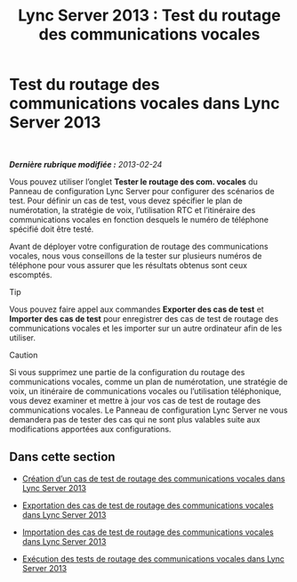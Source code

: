 ﻿---
title: 'Lync Server 2013 : Test du routage des communications vocales'
TOCTitle: Test du routage des communications vocales
ms:assetid: d3aae909-fef6-440f-b144-0b62dc82bf5d
ms:mtpsurl: https://technet.microsoft.com/fr-fr/library/Gg398915(v=OCS.15)
ms:contentKeyID: 49298940
ms.date: 05/20/2016
mtps_version: v=OCS.15
ms.translationtype: HT
---

# Test du routage des communications vocales dans Lync Server 2013

 

_**Dernière rubrique modifiée :** 2013-02-24_

Vous pouvez utiliser l’onglet **Tester le routage des com. vocales** du Panneau de configuration Lync Server pour configurer des scénarios de test. Pour définir un cas de test, vous devez spécifier le plan de numérotation, la stratégie de voix, l’utilisation RTC et l’itinéraire des communications vocales en fonction desquels le numéro de téléphone spécifié doit être testé.

Avant de déployer votre configuration de routage des communications vocales, nous vous conseillons de la tester sur plusieurs numéros de téléphone pour vous assurer que les résultats obtenus sont ceux escomptés.

> [!TIP]  
> Vous pouvez faire appel aux commandes <strong>Exporter des cas de test</strong> et <strong>Importer des cas de test</strong> pour enregistrer des cas de test de routage des communications vocales et les importer sur un autre ordinateur afin de les utiliser.

> [!CAUTION]  
> Si vous supprimez une partie de la configuration du routage des communications vocales, comme un plan de numérotation, une stratégie de voix, un itinéraire de communications vocales ou l’utilisation téléphonique, vous devez examiner et mettre à jour vos cas de test de routage des communications vocales. Le Panneau de configuration Lync Server ne vous demandera pas de tester des cas qui ne sont plus valables suite aux modifications apportées aux configurations.

## Dans cette section

  - [Création d’un cas de test de routage des communications vocales dans Lync Server 2013](lync-server-2013-create-a-voice-routing-test-case.md)

  - [Exportation des cas de test de routage des communications vocales dans Lync Server 2013](lync-server-2013-export-voice-routing-test-cases.md)

  - [Importation des cas de test de routage des communications vocales dans Lync Server 2013](lync-server-2013-import-voice-routing-test-cases.md)

  - [Exécution des tests de routage des communications vocales dans Lync Server 2013](lync-server-2013-running-voice-routing-tests.md)

